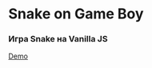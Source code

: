 # Snake on Game Boy
### Игра Snake на Vanilla JS
[Demo](https://codepen.io/dmitrymorozoff/pen/ZXvGxZ) 

